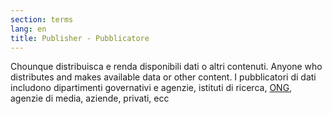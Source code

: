 ```yaml
---
section: terms
lang: en
title: Publisher - Pubblicatore
---
```

Chounque distribuisca e renda disponibili dati o altri contenuti. 
Anyone who distributes and makes available data or other content. I pubblicatori di dati includono dipartimenti governativi e agenzie, istituti di ricerca, [ONG](/glossary/it/terms/NGOs), agenzie di media, aziende, privati, ecc
